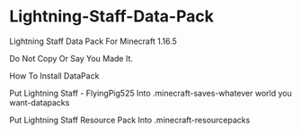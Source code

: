 # Lightning-Staff-Data-Pack
Lightning Staff Data Pack For Minecraft 1.16.5

Do Not Copy Or Say You Made It.

How To Install DataPack

Put Lightning Staff - FlyingPig525 Into .minecraft-saves-whatever world you want-datapacks

Put Lightning Staff Resource Pack Into .minecraft-resourcepacks

